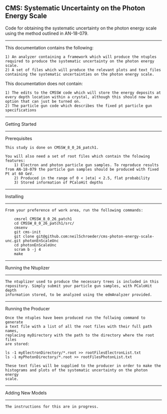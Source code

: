 CMS: Systematic Uncertainty on the Photon Energy Scale
----

Code for obtaining the systematic uncertainty on the photon energy scale using the method outlined in AN-18-079.

----

 This documentation contains the following:

    1) An analyzer containing a framework which will produce the ntuples required to produce the systematic uncertainty on the photon energy scale.
    2) A set of files which will produce the relevant plots and text files containing the systematic uncertainties on the photon energy scale.

 This documentation does not contain:

    1) The edits to the CMSSW code which will store the energy deposits at every depth location within a crystal, although this should now be an option that can just be turned on.
    2) The particle gun code which describes the fixed pt particle gun specifications

----

Getting Started

----

Prerequisites

    This study is done on CMSSW_8_0_26_patch1.

    You will also need a set of root files which contain the folowing features:
        1) Electron and photon particle gun samples. To reproduce results from AN-18-079 the particle gun samples should be produced with fixed Pt at 60 GeV.
        2) Produced in the range of 0 < |eta| < 2.5, flat probability
        3) Stored information of PCaloHit depths

----

Installing

----
    From your preference of work area, run the following commands:

```
    cmsrel CMSSW_8_0_26_patch1
    cd CMSSW_8_0_26_patch1/src/
    cmsenv
    git cms-init
    git clone git@github.com:neilSchroeder/cms-photon-energy-scale-unc.git photonEnScaleUnc
    cd photonEnScaleUnc
    scram b -j 4
    make
```

----

Running the Ntuplizer

----

    The ntuplizer used to produce the necessary trees is included in this
    repository. Simply submit your particle gun samples, with PCaloHit depth
    information stored, to be analyzed using the edmAnalyzer provided. 

----
    
 Running the Producer

    Once the ntuples have been produced run the follwing command to generate 
    a text file with a list of all the root files with their full path names,
    replacing myDirectory with the path to the directory where the root files
    are stored:

    ls -1 myElectronDirectory/*.root >> rootFilesElectronList.txt
    ls -1 myPhotonDirectory/*.root >> rootFilesPhotonList.txt

    These text files will be supplied to the producer in order to make the
    histograms and plots of the systematic uncertainty on the photon energy
    scale.

----

Adding New Models

----

    The instructions for this are in progress.
